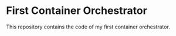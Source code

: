 # First Container Orchestrator
This repository contains the code of my first container orchestrator. 